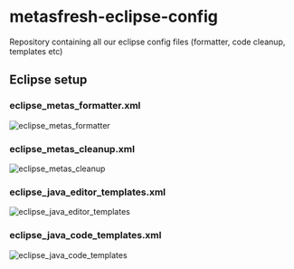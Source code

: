# metasfresh-eclipse-config
Repository containing all our eclipse config files (formatter, code cleanup, templates etc)

## Eclipse setup

### eclipse_metas_formatter.xml
![eclipse_metas_formatter](https://github.com/metasfresh/metasfresh-eclipse-config/raw/master/doc/eclipse_metas_formatter.png)

### eclipse_metas_cleanup.xml
![eclipse_metas_cleanup](https://github.com/metasfresh/metasfresh-eclipse-config/raw/master/doc/eclipse_metas_cleanup.png)

### eclipse_java_editor_templates.xml
![eclipse_java_editor_templates](https://github.com/metasfresh/metasfresh-eclipse-config/raw/master/doc/eclipse_java_editor_templates.png)

### eclipse_java_code_templates.xml
![eclipse_java_code_templates](https://github.com/metasfresh/metasfresh-eclipse-config/raw/master/doc/eclipse_java_code_templates.png)
